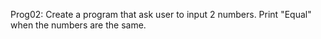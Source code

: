 Prog02: Create a program that ask user to input 2 numbers. Print "Equal" when the numbers are the same.
